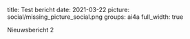 title: Test bericht 
date: 2021-03-22
picture: social/missing_picture_social.png
groups: ai4a
full_width: true

Nieuwsbericht 2
